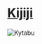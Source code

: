 # [Kijiji](https://kijiji.africa.com)

![Kytabu](https://kytabu.africa/wp-content/uploads/2020/04/yellow-logo.png)
